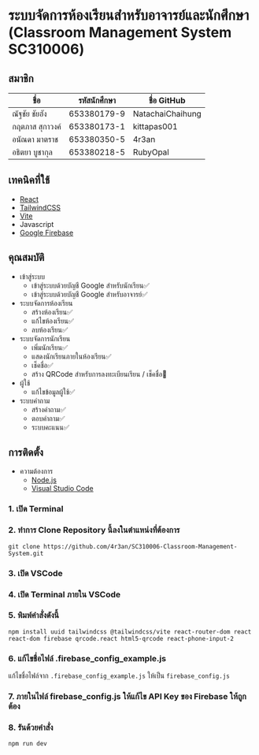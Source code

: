 # ระบบจัดการห้องเรียนสำหรับอาจารย์และนักศึกษา (Classroom Management System SC310006)

## สมาชิก
| ชื่อ               | รหัสนักศึกษา | ชื่อ GitHub |
|--------------------|---------------|-------------|
| ณัฐชัย ชัยฮัง     | 653380179-9   | NatachaiChaihung       |
| กฤตภาส สุกาวงค์   | 653380173-1   | kittapas001            |
| อนัณดา มาตราช     | 653380350-5   | 4r3an            |
| อธิตยา บูชากุล   | 653380218-5   | RubyOpal            |

## เทคนิคที่ใช้
- [React](https://react.dev/)
- [TailwindCSS](https://tailwindcss.com/)
- [Vite](https://vite.dev/)
- Javascript
- [Google Firebase](https://firebase.google.com/)

## คุณสมบัติ
- เข้าสู่ระบบ
  - เข้าสู่ระบบด้วยบัญชี Google สำหรับนักเรียน✅
  - เข้าสู่ระบบด้วยบัญชี Google สำหรับอาจารย์✅
- ระบบจัดการห้องเรียน
  - สร้างห้องเรียน✅
  - แก้ไขห้องเรียน✅
  - ลบห้องเรียน✅
- ระบบจัดการนักเรียน
  - เพิ่มนักเรียน✅
  - แสดงนักเรียนภายในห้องเรียน✅
  - เช็คชื่อ✅
  - สร้าง QRCode สำหรับการลงทะเบียนเรียน / เช็คชื่อ🚧
- ผู้ใช้
  - แก้ไขข้อมูลผู้ใช้✅
- ระบบคำถาม
  - สร้างคำถาม✅
  - ตอบคำถาม✅
  - ระบบคะแนน✅

## การติดตั้ง
- ความต้องการ
  - [Node.js](https://nodejs.org/en)
  - [Visual Studio Code](https://code.visualstudio.com/)

### 1. เปิด Terminal

### 2. ทำการ Clone Repository นี้ลงในตำแหน่งที่ต้องการ
```git clone https://github.com/4r3an/SC310006-Classroom-Management-System.git```

### 3. เปิด VSCode

### 4. เปิด Terminal ภายใน VSCode

### 5. พิมพ์คำสั่งดังนี้
```npm install uuid tailwindcss @tailwindcss/vite react-router-dom react react-dom firebase qrcode.react html5-qrcode react-phone-input-2```

### 6. แก้ไขชื่อไฟล์ .firebase_config_example.js
แก้ไขชื่อไฟล์จาก ```.firebase_config_example.js``` ให้เป็น ```firebase_config.js```

### 7. ภายในไฟล์ firebase_config.js ให้แก้ไข API Key ของ Firebase ให้ถูกต้อง

### 8. รันด้วยคำสั่ง
```npm run dev```


